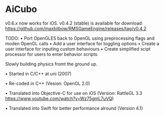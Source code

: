 # AiCubo

v0.6.x now works for iOS. 
v0.4.2 (stable) is available for download: https://github.com/maxbilbow/RMSGameEngine/releases/tag/v0.4.2

TODO:
• Port OpenGLES back to OpenGL using preprocessing flags and moden OpenGL calls
• Add a user interface for toggling options
• Create a user interface for inputing custom behaviours
• Create simplified scipt processor for users to enter behavior scripts

Slowly building physics fromt the ground up.

• Started in C/C++ at uni (2007)

• Re-coded in C++ (Vesion: OpenGL 2.0)

• Translated into Objective-C for use on iOS (Version: RattleGL 3.3 https://www.youtube.com/watch?v=Wz75gmL7uVQ)

• Translated into Swift for better performance alround (Version 4.1)
